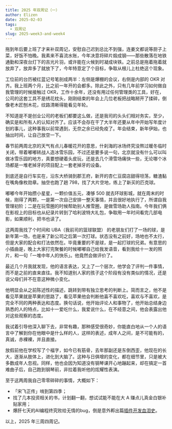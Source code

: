 ```yaml
---
title: 2025 年双周记（一）
author: Elizen
date: 2025-02-03
tags:
  - 双周记
slug: 2025-week3-and-week4
---
```


拖到年后要上班了才来补双周记，安慰自己迟到总比不到强，连姜文都说等厨子上菜，好饭不怕晚。我素来不喜流水账，今年决意将碎片煅成钢——那些散落在地铁通勤和深夜台灯下的吉光片羽，或许能在火候到时凝成块铁。之前总是拖着拖着就放弃了，放弃多了就放下了，今年特意定了个目标，争取从根儿上杜绝这个现象。

工位前的台历被红蓝记号笔剖成两半：左侧是爆棚的会议，右侧是内部的 OKR 对齐。我上班两个月，比之前一年开的会都多。除此之外，只有几年前学习如何做自我管理的时候接触过 OKR，工作十余年，还没有用过任何管理类的工具，好在，公司的这套工具不是绣花枕头，刚刚结束的年会上几位老板把战略掰开了揉碎，倒像老木匠刨木花，纹路清晰得能看见年轮。

不知道是不是创业公司的老板们都要这么做，还是我司的头头们相对务实，至少，确实是和所有人的认知对齐了。应该不会存在干了大半年还要从年中开始写年度计划的事儿，这种事我以前常遇到，无奈之余已经免疫了。年会结束，新年伊始，也抽出时间，让自己放空一下。

春节前两周北京的天气有点儿春暖花开的意思，什刹海的冰场终究没熬过暖冬临时关闭，带着嘟嘟转战人造冰雪乐园，不过还是要多说一句，北京就没有什么可以叫做冰雪乐园的地方，真要想硬着头皮玩，还是去几个滑雪场痛快一些，无论哪个冰场都是一堆老掉牙的项目配上一套老掉牙的设备。

到底还是自行车实在，沿东大桥骑到郡王府，新开的杏仁豆腐店甜得坦荡，糖渣黏在嘴角像枚勋章。抽空也跑了趟 798，找了大片空地，练上了新买的匹克球。

嘟嘟今年开始攒小星星，一颗价值五元，凑够 500 就去环球影城，就在周末的时候，刚得了两颗，一是第一次自己安排一整天事情，并且很好地执行了，所谓自我管理初阶；二是在玩雪圈的时候帮助别人推雪圈，是做雪场助人指南。今年我们俩在影视上的目标也从纪录片转到了哈利波特大礼包，争取用一年时间看完几部电影，如果顺利，把书也读了。

这两周我找了个时间和 UBA（我前司的篮球联盟） 的老朋友们打了一场的球，是新年第一场，也是来了新公司之后第一次打球。状态没有之前好，场地也不太行，但是大家的配合和打法依然在。毕竟重要的不是球，是一起打球的兄弟。有意思的小插曲是，晚上大家打完聚餐的时候嘟嘟自己给我发语音，看到我给十一发的照片，和一句「一堆中年人的快乐」。他竟然会做评价了。

最近几个月我就发现，他的语言表达，又上了一个层次，他学会了评判一件事情，而不是之前的直来直往。我不知道别人家的孩子这个阶段有没有类似的情况，还是说父母们并不在意这种微小变化。

他明显会从之前陈述性的描述，跳转到带有独立思考的判断上。简而言之，他不是看见苹果就是苹果的思路了，看见苹果他会判断他喜不喜欢吃，喜欢与不喜欢，是完全不同的两种表达和态度。换句话说，他开始评论人和事物了，他开始总结身边熟悉的人的特点，比如十一爱吃什么，我爱说什么，在不经意之间，他会表露出他对这些观察的态度。

我试着引导他深入聊下去，非常有趣，那种感受很奇妙，你能直白地从一个人的语言中了解到你在他眼中是什么样的人，这样的表述，成年人之间，是不可能有的，真诚，赤裸裸，并且直接。

放假前他在学校写了个福字，如今已有筋骨，去年那副还是东倒西歪，他现在的长大，逐渐从肢体上，进化到大脑了。这种与日俱增的变化，都在细节里，只是被大多数成年人忽视。同样，他也会因为知道没有钢琴课开心地蹦起来，却在搞定一首难曲子后，自己跑到钢琴前，非拉着我听他的炫耀性表演。

至于这两周我自己零零碎碎的事情，大概如下：

- 「宋飞正传」啃到第四季；
- 找了几本投资相关的书，计划翻一翻，想试试能不能在大 A 赚点儿真金白银补贴家用；
- 爆肝七天的AI编程终究败给无情的bug，倒是意外孵出篇[插件开发血泪史](https://elizen.me/posts/2025/01/development-chrome-extension/)。

以上，2025 年三周四周记。